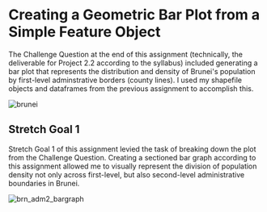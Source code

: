 # Creating a Geometric Bar Plot from a Simple Feature Object

The Challenge Question at the end of this assignment (technically, the deliverable for Project 2.2 according to the syllabus) included generating a bar plot that represents the distribution and density of Brunei's population by first-level adminstrative borders (county lines). I used my shapefile objects and dataframes from the previous assignment to accomplish this. 

![brunei](https://user-images.githubusercontent.com/70035366/110176801-e5aeb100-7dd1-11eb-870d-bf75d6dbb306.png)

## Stretch Goal 1 
Stretch Goal 1 of this assignment levied the task of breaking down the plot from the Challenge Question. Creating a sectioned bar graph according to this assignment allowed me to visually represent the division of population density not only across first-level, but also second-level administrative boundaries in Brunei. 

![brn_adm2_bargraph](https://user-images.githubusercontent.com/70035366/110181172-3675d800-7dd9-11eb-97a7-9ca7d5418443.png)
